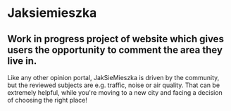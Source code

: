 # Jaksiemieszka

## Work in progress project of website which gives users the opportunity to comment the area they live in. 

Like any other opinion portal, JakSieMieszka is driven by the community, but the reviewed subjects are e.g. traffic, noise or air quality. That can be extremely helpful, while you're moving to a new city and facing a decision of choosing the right place!


